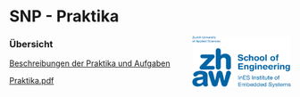 # SNP - Praktika
<img align="right" title="zhaw.ch" width="176" height="92" src="en-zhaw-ines-rgb.png">

### Übersicht
[Beschreibungen der Praktika und Aufgaben](https://github.zhaw.ch/pages/SNP/snp/)

[Praktika.pdf](https://github.zhaw.ch/SNP/snp-lab-code/blob/master/main.pdf)
